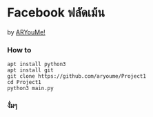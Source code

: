 # Facebook ฟลัดเม้น
by [ARYouMe!](https://facebook.com/iboy.sloth)

### How to
```
apt install python3
apt install git
git clone https://github.com/aryoume/Project1
cd Project1
python3 main.py
```

### งั่มๆ
